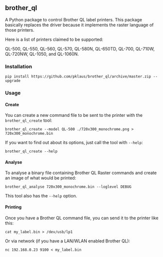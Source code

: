 ## brother\_ql ##

A Python package to control Brother QL label printers.
This package basically replaces the driver because it implements
the raster language of those printers.

Here is a list of printers claimed to be supported:

QL-500, QL-550, QL-560, QL-570, QL-580N, QL-650TD, QL-700, QL-710W, QL-720NW, QL-1050, and QL-1060N.

### Installation ###

    pip install https://github.com/pklaus/brother_ql/archive/master.zip --upgrade

### Usage ###

#### Create ####

You can create a new command file to be sent to the printer with
the `brother_ql_create` tool:

    brother_ql_create --model QL-500 ./720x300_monochrome.png > 720x300_monochrome.bin

If you want to find out about its options, just call the tool with `--help`:

    brother_ql_create --help

#### Analyse ####

To analyse a binary file containing Brother QL Raster commands and
create an image of what would be printed:

    brother_ql_analyse 720x300_monochrome.bin --loglevel DEBUG

This tool also has the `--help` option.

#### Printing ####

Once you have a Brother QL command file, you can send it to the printer like this:

    cat my_label.bin > /dev/usb/lp1

Or via network (if you have a LAN/WLAN enabled Brother QL):

    nc 192.168.0.23 9100 < my_label.bin
